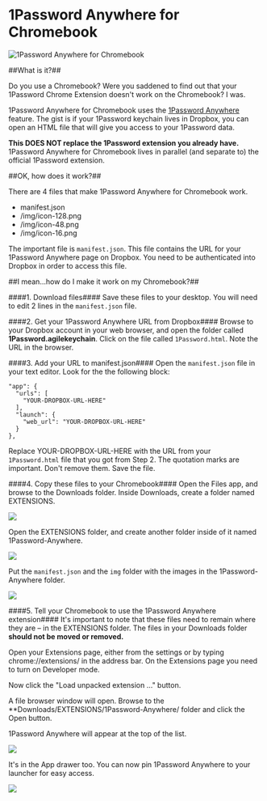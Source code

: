 1Password Anywhere for Chromebook
=============

<img src="http://asianmack.com/github/01-1Password.png" alt="1Password Anywhere for Chromebook" />

##What is it?##

Do you use a Chromebook? Were you saddened to find out that your 1Password Chrome Extension doesn't work on the Chromebook? I was.

1Password Anywhere for Chromebook uses the [1Password Anywhere](http://help.agilebits.com/1Password3/1passwordanywhere.html) feature. The gist is if your 1Password keychain lives in Dropbox, you can open an HTML file that will give you access to your 1Password data.

**This DOES NOT replace the 1Password extension you already have.** 1Password Anywhere for Chromebook lives in parallel (and separate to) the official 1Password extension.


##OK, how does it work?##

There are 4 files that make 1Password Anywhere for Chromebook work.

* manifest.json
* /img/icon-128.png
* /img/icon-48.png
* /img/icon-16.png

The important file is ```manifest.json```. This file contains the URL for your 1Password Anywhere page on Dropbox. You need to be authenticated into Dropbox in order to access this file.

##I mean...how do I make it work on my Chromebook?##

####1. Download files####
Save these files to your desktop. You will need to edit 2 lines in the ```manifest.json``` file.

####2. Get your 1Password Anywhere URL from Dropbox####
Browse to your Dropbox account in your web browser, and open the folder called **1Password.agilekeychain**. Click on the file called ```1Password.html```. Note the URL in the browser.

####3. Add your URL to manifest.json####
Open the ```manifest.json``` file in your text editor. Look for the the following block:

```
"app": {
  "urls": [
    "YOUR-DROPBOX-URL-HERE"
  ],
  "launch": {
    "web_url": "YOUR-DROPBOX-URL-HERE"
  }
},
```

Replace YOUR-DROPBOX-URL-HERE with the URL from your ```1Password.html``` file that you got from Step 2. The quotation marks are important. Don't remove them. Save the file.

####4. Copy these files to your Chromebook####
Open the Files app, and browse to the Downloads folder. Inside Downloads, create a folder named EXTENSIONS.

<img src="http://asianmack.com/github/02-1Password.jpg" />

Open the EXTENSIONS folder, and create another folder inside of it named 1Password-Anywhere.

<img src="http://asianmack.com/github/03-1Password.jpg" />

Put the ```manifest.json``` and the ```img``` folder with the images in the 1Password-Anywhere folder.

<img src="http://asianmack.com/github/04-1Password.jpg" />

####5. Tell your Chromebook to use the 1Password Anywhere extension####
It's important to note that these files need to remain where they are – in the EXTENSIONS folder. The files in your Downloads folder **should not be moved or removed.**

Open your Extensions page, either from the settings or by typing chrome://extensions/ in the address bar. On the Extensions page you need to turn on Developer mode.

Now click the "Load unpacked extension ..." button.

A file browser window will open. Browse to the **Downloads/EXTENSIONS/1Password-Anywhere/ folder and click the Open button.

1Password Anywhere will appear at the top of the list.

<img src="http://asianmack.com/github/05-1Password.png" />

It's in the App drawer too. You can now pin 1Password Anywhere to your launcher for easy access.

<img src="http://asianmack.com/github/06-1Password.jpg" />
